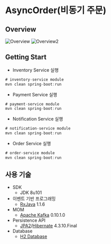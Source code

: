 # AsyncOrder(비동기 주문)
## Overview
![Overview](https://user-images.githubusercontent.com/16472109/28051397-08a48ff8-663f-11e7-87e7-c8f5b14c0631.png)
![Overview2](https://user-images.githubusercontent.com/16472109/28051418-2084df10-663f-11e7-8259-b436c64a4a0f.png)

## Getting Start

* Inventory Service 실행 
```java
# inventory-service module
mvn clean spring-boot:run
```

* Payment Service 실행
```java
# payment-service module
mvn clean spring-boot:run
```

* Notification Service 실행
```java
# notification-service module
mvn clean spring-boot:run
```

* Order Service 실행
```java
# order-service module
mvn clean spring-boot:run
```

## 사용 기술
* SDK
  * JDK 8u101
* 이벤트 기반 프로그래밍
  * [RxJava](https://github.com/ReactiveX/RxJava) 1.1.6
* MOM
  * [Apache Kafka](https://kafka.apache.org/) 0.10.1.0
* Persistence API
  * [JPA2](http://www.oracle.com/technetwork/java/javaee/tech/persistence-jsp-140049.html)/[Hibernate](http://hibernate.org/) 4.3.10.Final
* Database
  * [H2 Database](http://www.h2database.com/html/main.html)
